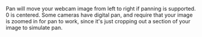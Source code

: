 Pan will move your webcam image from left to right if panning is supported.  0 is centered.  Some cameras have digital pan, and require that your image is zoomed in for pan to work, since it's just cropping out a section of your image to simulate pan.
